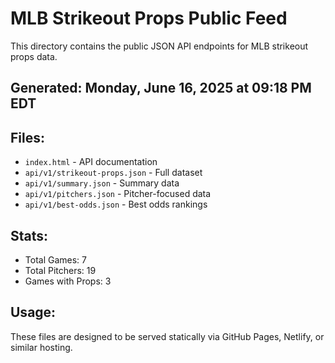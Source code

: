 # MLB Strikeout Props Public Feed

This directory contains the public JSON API endpoints for MLB strikeout props data.

## Generated: Monday, June 16, 2025 at 09:18 PM EDT

## Files:
- `index.html` - API documentation
- `api/v1/strikeout-props.json` - Full dataset
- `api/v1/summary.json` - Summary data
- `api/v1/pitchers.json` - Pitcher-focused data  
- `api/v1/best-odds.json` - Best odds rankings

## Stats:
- Total Games: 7
- Total Pitchers: 19
- Games with Props: 3

## Usage:
These files are designed to be served statically via GitHub Pages, Netlify, or similar hosting.
